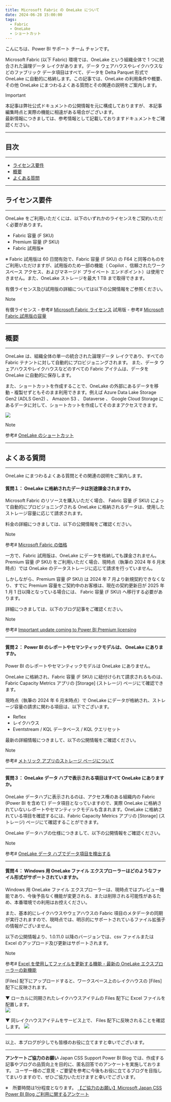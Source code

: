 ```yaml
---
title: Microsoft Fabric の OneLake について
date: 2024-06-28 15:00:00 
tags:
  - Fabric
  - OneLake
  - ショートカット
---
```



こんにちは、Power BI サポート チーム チャンです。

Microsoft Fabric (以下 Fabric) 環境では、OneLake という組織全体で 1 つに統合された論理データ レイクがあります。データ ウェアハウスやレイクハウスなどのファブリック データ項目はすべて、データを Delta Parquet 形式で OneLake に自動的に格納します。この記事では、OneLake の利用条件や概要、その他 OneLake にまつわるよくある質問とその関連の説明をご案内します。

<!-- more -->


> [!IMPORTANT]  
> 本記事は弊社公式ドキュメントの公開情報を元に構成しておりますが、
> 本記事編集時点と実際の機能に相違がある場合がございます。  
> 最新情報につきましては、参考情報として記載しておりますドキュメントをご確認ください。

---
## 目次
---
 - [ライセンス要件](#ライセンス要件)
 - [概要](#概要)
 - [よくある質問](#よくある質問)

---
## ライセンス要件
---
OneLake をご利用いただくには、以下のいずれかのライセンスをご契約いただく必要があります。

- Fabric 容量 (F SKU) 
- Premium 容量 (P SKU) 
- Fabric 試用版※

※ Fabric 試用版は 60 日間有効で、Fabric 容量 (F SKU) の F64 と同等のものをご利用いただけますが、試用版のため一部の機能（ Copilot 、信頼されたワークスペース アクセス、およびマネージド プライベート エンドポイント）は使用できません。また、OneLake ストレージを最大 1 TB まで取得できます。

有償ライセンス及び試用版の詳細については以下の公開情報をご参照ください。

> [!NOTE]
> 有償ライセンス - 参考# [Microsoft Fabric ライセンス](https://learn.microsoft.com/ja-jp/fabric/enterprise/licenses)
> 試用版 - 参考# [Microsoft Fabric 試用版の容量](https://learn.microsoft.com/ja-jp/fabric/get-started/fabric-trial)

---
## 概要
---
OneLake は、組織全体の単一の統合された論理データ レイクであり、すべての Fabric テナントに対して自動的にプロビジョニングされます。 また、データ ウェアハウスやレイクハウスなどのすべての Fabric アイテムは、データを OneLake に自動的に保存します。

また、ショートカットを作成することで、OneLake の外部にあるデータを移動・複製せずともそのまま利用できます。例えば Azure Data Lake Storage Gen2 (ADLS Gen2) 、 Amazon S3 、 Dataverse 、 Google Cloud Storage にあるデータに対して、ショートカットを作成してそのままアクセスできます。


<div align="left">
<img src="https://learn.microsoft.com/ja-jp/fabric/onelake/media/onelake-overview/fabric-shortcuts-structure-onelake.png">
</div>
</p>

> [!NOTE]
> 参考# [OneLake のショートカット](https://learn.microsoft.com/ja-jp/fabric/onelake/onelake-shortcuts)

---
## よくある質問
---
OneLake にまつわるよくある質問とその関連の説明をご案内します。

#### 質問１： OneLake に格納されたデータは別途課金されますか。
Microsoft Fabric のリソースを購入いただく場合、 Fabric 容量 (F SKU) によって自動的にプロビジョニングされる OneLake に格納されるデータは、使用したストレージ容量に応じて請求されます。

料金の詳細につきましては、以下の公開情報をご確認ください。

> [!NOTE]
> 参考# [Microsoft Fabric の価格](https://azure.microsoft.com/ja-jp/pricing/details/microsoft-fabric/)

一方で、Fabric 試用版は、OneLake にデータを格納しても課金されません。
Premium 容量 (P SKU) をご利用いただく場合、現時点（執筆の 2024 年 6 月末時点）では OneLake のデータストレージに応じて請求を行っていません。

しかしながら、Premium 容量 (P SKU) は 2024 年 7 月より新規契約できなくなり、すでに Premium 容量をご契約中のお客様は、現在の契約更新日が 2025 年 1 月 1 日以降となっている場合には、 Fabric 容量 (F SKU) へ移行する必要があります。

詳細につきましては、以下のブログ記事をご確認ください。

> [!NOTE]
> 参考# [Important update coming to Power BI Premium licensing](https://powerbi.microsoft.com/en-us/blog/important-update-coming-to-power-bi-premium-licensing/)

---

#### 質問２： Power BI のレポートやセマンティックモデルは、 OneLake にありますか。
Power BI のレポートやセマンティックモデルは OneLake にありません。

OneLake に格納され、Fabric 容量 (F SKU) に紐付けられて請求されるものは、Fabric Capacity Metrics アプリの [Storage] (ストレージ) ページにて確認できます。

現時点（執筆の 2024 年 6 月末時点）で OneLake にデータが格納され、ストレージ容量の請求に関わる項目は、以下でございます。

- Reflex
- レイクハウス
- Eventstream / KQL データベース / KQL クエリセット

最新の詳細情報につきまして、以下の公開情報をご確認ください。
> [!NOTE]
> 参考# [メトリック アプリのストレージ ページについて](https://learn.microsoft.com/ja-jp/fabric/enterprise/metrics-app-storage-page)

---

#### 質問３： OneLake データ ハブで表示される項目はすべて OneLake にありますか。

OneLake データハブに表示されるのは、アクセス権のある組織内の Fabric (Power BI を含めて) データ項目となっていますので、実際 OneLake に格納されていないレポートやセマンティックモデルも含まれます。OneLake に格納されている項目を確認するには、Fabric Capacity Metrics アプリの [Storage] (ストレージ) ページにて確認することができます。


OneLake データハブの仕様につきまして、以下の公開情報をご確認ください。
> [!NOTE]
> 参考# [OneLake データ ハブでデータ項目を検出する](https://learn.microsoft.com/ja-jp/fabric/get-started/onelake-data-hub)

---

#### 質問４： Windows 用 OneLake ファイル エクスプローラーはどのようなファイル形式がサポートされていますか。
Windows 用 OneLake ファイル エクスプローラーは、現時点ではプレビュー機能であり、今後予告なく機能が変更される、または削除される可能性があるため、本番環境での利用はお控えください。

また、基本的にレイクハウスやウェアハウスの Fabric 項目のメタデータの同期が実行されますので、現時点では、明示的にサポートされているファイル拡張子の情報がございません。

以下の公開情報より、1.0.11.0 以降のバージョンでは、csv ファイルまたは Excel のアップロード及び更新はサポートされます。

> [!NOTE]
> 参考# [Excel を使用してファイルを更新する機能 - 最新の OneLake エクスプローラーの新機能](https://learn.microsoft.com/ja-jp/fabric/onelake/onelake-file-explorer-release-notes#ability-to-update-files-using-excel)


[Files] 配下にアップロードすると、ワークスペース上のレイクハウスの [Files] 配下に反映されます。

<div align="left">
▼ ローカルに同期されたレイクハウスアイテムの Files 配下に Excel ファイルを配置します。
</br>
<img src="2.png">
</br>

▼ 同レイクハウスアイテムをサービス上で、 Files 配下に反映されることを確認します。
<img src="1.png">
</br>
</div>


---

以上、本ブログが少しでも皆様のお役に立てますと幸いでございます。

---

**アンケートご協力のお願い**
Japan CSS Support Power BI Blog では、作成する記事やブログの品質向上を目的に、匿名回答でのアンケートを実施しております。
ユーザー様のご意見・ご要望を参考に今後もお役に立てるブログを目指してまいりますので、ぜひご協力いただけますと幸いでございます。 

※　所要時間は1分程度となります。
[【ご協力のお願い】Microsoft Japan CSS Power BI Blog ご利用に関するアンケート](https://jpbap-sqlbi.github.io/blog/powerbi/pbi_blogsurvey2022/)